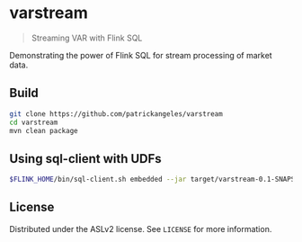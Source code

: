 # varstream
> Streaming VAR with Flink SQL

Demonstrating the power of Flink SQL for stream processing of market data.

## Build

```sh
git clone https://github.com/patrickangeles/varstream
cd varstream
mvn clean package
```

## Using sql-client with UDFs

```sh
$FLINK_HOME/bin/sql-client.sh embedded --jar target/varstream-0.1-SNAPSHOT.jar
```

## License

Distributed under the ASLv2 license. See ``LICENSE`` for more information.
